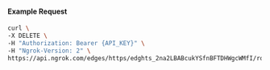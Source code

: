 <!-- Code generated for API Clients. DO NOT EDIT. -->

#### Example Request

```bash
curl \
-X DELETE \
-H "Authorization: Bearer {API_KEY}" \
-H "Ngrok-Version: 2" \
https://api.ngrok.com/edges/https/edghts_2na2LBABcukYSfnBFTDHWgcWMfI/routes/edghtsrt_2na2L7x0W4GYF7utWBuUPDJfVIF/circuit_breaker
```
